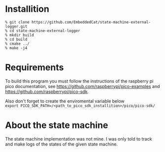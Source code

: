 # Installition
```
% git clone https://github.com/EmbeddedCat/state-machine-external-logger.git
% cd state-machine-external-logger
% mkdir build
% cd build
% cmake ../
% make -j4
```

# Requirements
To build this program you must follow the instructions of the raspberry pi pico documentation, see https://github.com/raspberrypi/pico-examples and https://github.com/raspberrypi/pico-sdk. <br>

Also don't forget to create the enviromental variable below <br>
`export PICO_SDK_PATH=/<path_to_pico_sdk_installition>/pico/pico-sdk/`

# About the state machine
The state machine implementation was not mine. I was only told to track and make logs of the states of the given state machine.
